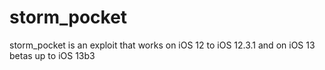 # storm_pocket
storm_pocket is an exploit that works on iOS 12 to iOS 12.3.1 and on iOS 13 betas up to iOS 13b3
